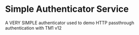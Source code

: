 # Simple Authenticator Service

A VERY SIMPLE authenticator used to demo HTTP passthrough authentication with TM1 v12
